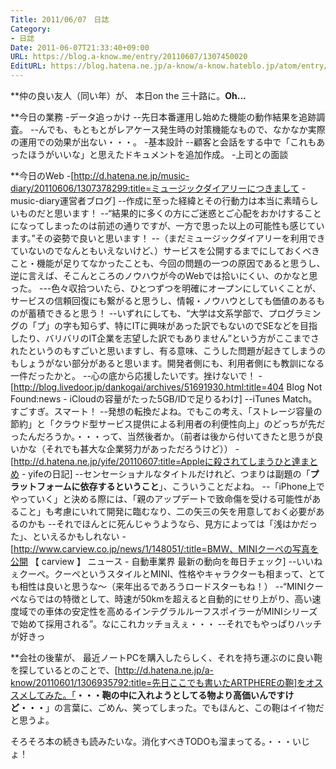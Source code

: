 ```yaml
---
Title: 2011/06/07　日誌
Category:
- 日誌
Date: 2011-06-07T21:33:40+09:00
URL: https://blog.a-know.me/entry/20110607/1307450020
EditURL: https://blog.hatena.ne.jp/a-know/a-know.hateblo.jp/atom/entry/12921228815727979645
---
```



**仲の良い友人（同い年）が、
本日on the 三十路に。<span class="deco" style="font-weight:bold;">Oh...</span>


**今日の業務
-データ追っかけ
--先日本番運用し始めた機能の動作結果を追跡調査。
--んでも、もともとがレアケース発生時の対策機能なもので、なかなか実際の運用での効果が出ない・・・。
-基本設計
--顧客と会話をする中で「これもあったほうがいいな」と思えたドキュメントを追加作成。
-上司との面談


**今日のWeb
-[http://d.hatena.ne.jp/music-diary/20110606/1307378299:title=ミュージックダイアリーにつきまして - music-diary運営者ブログ]
--作成に至った経緯とその行動力は本当に素晴らしいものだと思います！
--“結果的に多くの方にご迷惑とご心配をおかけすることになってしまったのは前述の通りですが、一方で思った以上の可能性も感じています。”その姿勢で良いと思います！
--（まだミュージックダイアリーを利用できていないのでなんともいえないけど、）サービスを公開するまでにしておくべきこと・機能が足りてなかったことも、今回の問題の一つの原因であると思うし、逆に言えば、そこんところのノウハウが今のWebでは拾いにくい、のかなと思った。
---色々収拾ついたら、ひとつずつを明確にオープンにしていくことが、サービスの信頼回復にも繋がると思うし、情報・ノウハウとしても価値のあるものが蓄積できると思う！
--いずれにしても、“大学は文系学部で、プログラミングの「プ」の字も知らず、特にITに興味があった訳でもないのでSEなどを目指したり、バリバリのIT企業を志望した訳でもありません”という方がここまでされたというのもすごいと思いますし、有る意味、こうした問題が起きてしまうのもしょうがない部分があると思います。開発者側にも、利用者側にも教訓になる一件だったかと。
--心の底から応援したいです。挫けないで！
-[http://blog.livedoor.jp/dankogai/archives/51691930.html:title=404 Blog Not Found:news - iCloudの容量がたった5GB/IDで足りるわけ]
--iTunes Match。すごすぎ。スマート！
--発想の転換だよね。でもこの考え、「ストレージ容量の節約」と「クラウド型サービス提供による利用者の利便性向上」のどっちが先だったんだろうか。・・・って、当然後者か。（前者は後から付いてきたと思うが良いかな（それでも甚大な企業努力があっただろうけど））
-[http://d.hatena.ne.jp/yife/20110607:title=Appleに殺されてしまうひと達まとめ - yifeの日記]
--センセーショナルなタイトルだけれど、つまりは副題の「<span class="deco" style="font-weight:bold;">プラットフォームに依存するということ</span>」、こういうことだよね。
--「iPhone上でやっていく」と決める際には、「親のアップデートで致命傷を受ける可能性があること」も考慮にいれて開発に臨むなり、二の矢三の矢を用意しておく必要があるのかも
--それでほんとに死んじゃうようなら、見方によっては「浅はかだった」、といえるかもしれない
-[http://www.carview.co.jp/news/1/148051/:title=BMW、MINIクーペの写真を公開 【 carview 】 ニュース - 自動車業界 最新の動向を毎日チェック]
--いいねぇクーペ。クーペというスタイルとMINI、性格やキャラクターも相まって、とても相性は良いと思うな〜（来年出るであろうロードスターもね！）
--“MINIクーペならではの特徴として、時速が50kmを超えると自動的にせり上がり、高い速度域での車体の安定性を高めるインテグラルルーフスポイラーがMINIシリーズで始めて採用される”。なにこれカッチョえぇ・・・
--それでもやっぱりハッチが好きっ


**会社の後輩が、
最近ノートPCを購入したらしく、それを持ち運ぶのに良い鞄を探しているとのことで、[http://d.hatena.ne.jp/a-know/20110601/1306935792:title=先日ここでも書いたARTPHEREの鞄]をオススメしてみた。「<span class="deco" style="font-weight:bold;">・・・鞄の中に入れようとしてる物より高価いんですけど・・・</span>」の言葉に、ごめん、笑ってしまった。でもほんと、この鞄はイイ物だと思うよ。



そろそろ本の続きも読みたいな。消化すべきTODOも溜まってる。・・・いじょ！
